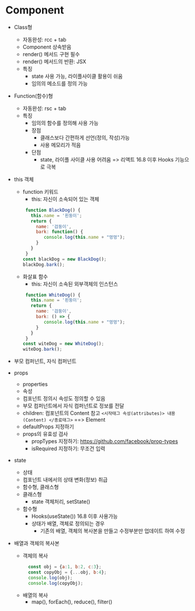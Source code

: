 # Component

* Class형
  - 자동완성: rcc + tab
  - Component 상속받음
  - render() 메서드 구현 필수
  - render() 메서드의 반환: JSX
  - 특징
    - state 사용 가능, 라이플사이클 활용이 쉬움
    - 임의의 메소드를 정의 가능

* Function(함수)형
  - 자동완성: rsc + tab
  - 특징
    - 임의의 함수를 정의해 사용 가능
    - 장점
      - 클래스보다 간편하게 선언(정의, 작성)가능
      - 사용 메모리가 적음
    - 단점
      - state, 라이플 사이클 사용 어려움  => 리액트 16.8 이후 Hooks 기능으로 극복

* this 객체
  - function 키워드
    - this: 자신이 소속되어 있는 객체
    ```javascript
     function BlackDog() {
       this.name = '횐둥이';
       return {
         name: '검둥이',
         bark: function() {
            console.log(this.name + "멍멍");
         }
       }
     }
    const blackDog = new BlackDog();
    blackDog.bark();
    ```
  - 화살표 함수
    - this: 자신이 소속된 외부객체의 인스턴스
    ```javascript
     function WhiteDog() {
       this.name = '횐둥이';
       return {
         name: '검둥이',
         bark: () => {
            console.log(this.name + "멍멍");
         }
       }
     }
    const witeDog = new WhiteDog();
    witeDog.bark();
    ```

* 부모 컴퍼넌트, 자식 컴퍼넌트

* props
  - properties
  - 속성
  - 컴포넌트 정의시 속성도 정의할 수 있음
  - 부모 컴퍼넌트에서 자식 컴퍼넌트로 정보를 전달
  - children: 컴포넌트의 Content 참고 ` <시작태그 속성(attributes)> 내용(Content) </종료태그> ` ==> Element
  - defaultProps 지정하기
  - props의 유효성 검사
    - propTypes 지정하기: https://github.com/facebook/prop-types
    - isRequired 지정하기: 무조건 입력

* state
  - 상태
  - 컴포넌트 내에서의 상태 변화(정보) 취급
  - 함수형, 클래스형
  - 클래스형
    - state 객체처리, setState()
  - 함수형
    - Hooks(useState()) 16.8 이후 사용가능
    - 상태가 배열, 객체로 정의되는 경우
      - 기존의 배열, 객체의 복사본을 만들고 수정부분만 업데이트 하여 수정
  
* 배열과 객체의 복사본
  - 객체의 복사
    ```javascript
      const obj = {a:1, b:2, c:3};
      const copyObj = {...obj, b:4};
      console.log(obj);
      console.log(copyObj);
    ```
  - 배열의 복사
    - map(), forEach(), reduce(), filter()
